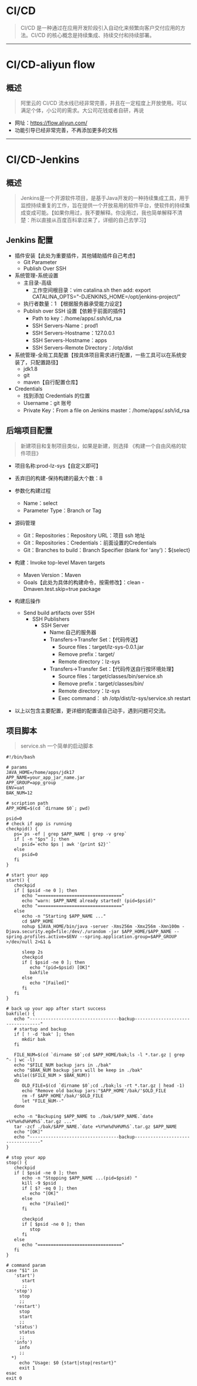 # CI/CD
> CI/CD 是一种通过在应用开发阶段引入自动化来频繁向客户交付应用的方法。CI/CD 的核心概念是持续集成、持续交付和持续部署。

***


# CI/CD-aliyun flow


## 概述
> 阿里云的 CI/CD 流水线已经非常完善，并且在一定程度上开放使用。可以满足个体，小公司的需求。大公司花钱或者自研，再说
- 网址：https://flow.aliyun.com/
- 功能引导已经非常完善，不再添加更多的文档




***

# CI/CD-Jenkins


## 概述
> Jenkins是一个开源软件项目，是基于Java开发的一种持续集成工具，用于监控持续重复的工作，旨在提供一个开放易用的软件平台，使软件的持续集成变成可能。【如果你用过，我不要解释。你没用过，我也简单解释不清楚：所以直接从百度百科拿过来了，详细的自己去学习】


## Jenkins 配置
- 插件安装【此处为重要插件，其他辅助插件自己考虑】
  - Git Parameter
  - Publish Over SSH
- 系统管理-系统设置
  - 主目录-高级
    - 工作空间根目录：vim catalina.sh  then add:  export CATALINA_OPTS="-DJENKINS_HOME=/opt/jenkins-project/"
  - 执行者数量：1 【根据服务器承受能力设定】
  - Publish over SSH 设置【依赖于前面的插件】
    - Path to key：/home/apps/.ssh/id_rsa
    - SSH Servers-Name：prod1
    - SSH Servers-Hostname：127.0.0.1
    - SSH Servers-Hostname：apps
    - SSH Servers-Remote Directory：/otp/dist
- 系统管理-全局工具配置【按具体项目需求进行配置，一些工具可以在系统安装了，只配置路径】
  - jdk1.8
  - git
  - maven【自行配置仓库】
- Credentials
  - 找到添加 Credentials 的位置
  - Username：git 账号
  - Private Key：From a file on Jenkins master：/home/apps/.ssh/id_rsa

## 后端项目配置
> 新建项目和复制项目类似，如果是新建，则选择 《构建一个自由风格的软件项目》

- 项目名称:prod-lz-sys【自定义即可】
- 丢弃旧的构建-保持构建的最大个数：8
- 参数化构建过程
  - Name：select
  - Parameter Type：Branch or Tag
- 源码管理
  - Git：Repositories：Repository URL：项目 ssh 地址
  - Git：Repositories：Credentials：前面设置的Credentials
  - Git：Branches to build：Branch Specifier (blank for 'any')：${select}
- 构建：Invoke top-level Maven targets
  - Maven Version：Maven
  - Goals【此处为具体的构建命令，按需修改】：clean -Dmaven.test.skip=true package
- 构建后操作
  - Send build artifacts over SSH
    - SSH Publishers
      - SSH Server
        - Name:自己的服务器
        - Transfers->Transfer Set：【代码传送】
          - Source files：target/lz-sys-0.0.1.jar
          - Remove prefix：target/
          - Remote directory：lz-sys
        - Transfers->Transfer Set：【代码传送自行按环境处理】
          - Source files：target/classes/bin/service.sh
          - Remove prefix：target/classes/bin/
          - Remote directory：lz-sys
          - Exec command： sh /otp/dist/lz-sys/service.sh restart
  
- 以上以包含主要配置，更详细的配置请自己动手，遇到问题可交流。

## 项目脚本
> service.sh 一个简单的启动脚本

```shell
#!/bin/bash

# params
JAVA_HOME=/home/apps/jdk17
APP_NAME=your_app_jar_name.jar
APP_GROUP=app_group
ENV=uat
BAK_NUM=12

# scription path
APP_HOME=$(cd `dirname $0`; pwd)

psid=0
# check if app is running
checkpid() {
   ps=`ps -ef | grep $APP_NAME | grep -v grep`
   if [ -n "$ps" ]; then
      psid=`echo $ps | awk '{print $2}'`
   else
      psid=0
   fi
}

# start your app
start() {
   checkpid
   if [ $psid -ne 0 ]; then
      echo "================================"
      echo "warn: $APP_NAME already started! (pid=$psid)"
      echo "================================"
   else
      echo -n "Starting $APP_NAME ..."
      cd $APP_HOME
      nohup $JAVA_HOME/bin/java -server -Xms256m -Xmx256m -Xmn100m -Djava.security.egd=file:/dev/./urandom -jar $APP_HOME/$APP_NAME --spring.profiles.active=$ENV --spring.application.group=$APP_GROUP >/dev/null 2>&1 &

      sleep 2s
      checkpid
      if [ $psid -ne 0 ]; then
         echo "(pid=$psid) [OK]"
         bakfile
      else
         echo "[Failed]"
      fi
   fi
}

# back up your app after start success
bakfile() {
   echo "----------------------------------backup----------------------------------"
   # startup and backup
   if [ ! -d 'bak' ]; then
      mkdir bak
   fi

   FILE_NUM=$(cd `dirname $0`;cd $APP_HOME/bak;ls -l *.tar.gz | grep ^- | wc -l)
   echo "$FILE_NUM backup jars in ./bak"
   echo "$BAK_NUM backup jars will be keep in ./bak"
   while(($FILE_NUM > $BAK_NUM))
   do
      OLD_FILE=$(cd `dirname $0`;cd ./bak;ls -rt *.tar.gz | head -1)
      echo "Remove old backup jars:"$APP_HOME'/bak/'$OLD_FILE
      rm -f $APP_HOME'/bak/'$OLD_FILE
      let "FILE_NUM--"
   done

   echo -n "Backuping $APP_NAME to ./bak/$APP_NAME.`date +%Y%m%d%H%M%S`.tar.gz ..."
   tar -zcf ./bak/$APP_NAME.`date +%Y%m%d%H%M%S`.tar.gz $APP_NAME
   echo "[OK]"
   echo "----------------------------------backup----------------------------------"
}

# stop your app
stop() {
   checkpid
   if [ $psid -ne 0 ]; then
      echo -n "Stopping $APP_NAME ...(pid=$psid) "
      kill -9 $psid
      if [ $? -eq 0 ]; then
         echo "[OK]"
      else
         echo "[Failed]"
      fi

      checkpid
      if [ $psid -ne 0 ]; then
         stop
      fi
   else
      echo "================================"
   fi
}

# command param
case "$1" in
   'start')
      start
      ;;
   'stop')
     stop
     ;;
   'restart')
     stop
     start
     ;;
   'status')
     status
     ;;
   'info')
     info
     ;;
  *)
     echo "Usage: $0 {start|stop|restart}"
     exit 1
esac
exit 0
```